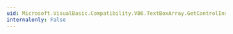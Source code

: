 ```yaml
---
uid: Microsoft.VisualBasic.Compatibility.VB6.TextBoxArray.GetControlInstanceType
internalonly: False
---
```


